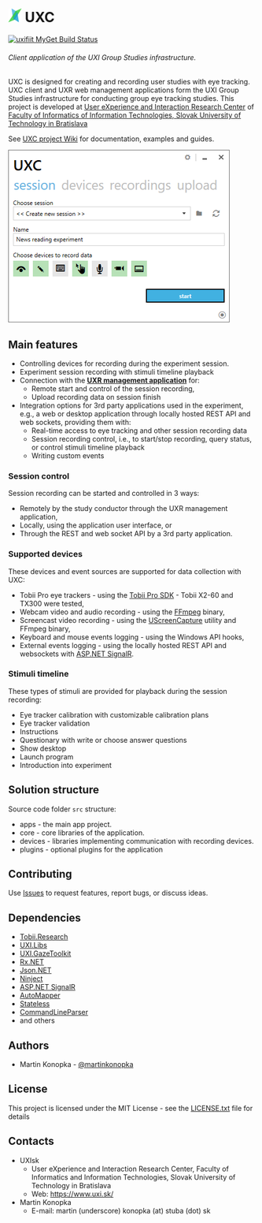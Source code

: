 # <img src="docs/logo.png" height="28" /> UXC 
[![uxifiit MyGet Build Status](https://www.myget.org/BuildSource/Badge/uxifiit?identifier=85a9246a-9b36-4c0a-9570-0388d7e2d78a)](https://www.myget.org/)

###### Client application of the UXI Group Studies infrastructure.
UXC is designed for creating and recording user studies with eye tracking. UXC client and UXR web management applications form the UXI Group Studies infrastructure for conducting group eye tracking studies. 
This project is developed at [User eXperience and Interaction Research Center](https://www.uxi.sk/) of [Faculty of Informatics of Information Technologies, Slovak University of Technology in Bratislava](http://fiit.stuba.sk/)

See [UXC project Wiki](https://github.com/uxifiit/UXC/wiki) for documentation, examples and guides.



![UXC](/docs/uxc.png)

## Main features 
* Controlling devices for recording during the experiment session.
* Experiment session recording with stimuli timeline playback
* Connection with the **[UXR management application](https://github.com/uxifiit/UXR/)** for:
  + Remote start and control of the session recording,
  + Upload recording data on session finish
* Integration options for 3rd party applications used in the experiment, e.g., a web or desktop application through locally hosted REST API and web sockets, providing them with:
  + Real-time access to eye tracking and other session recording data 
  + Session recording control, i.e., to start/stop recording, query status, or control stimuli timeline playback
  + Writing custom events

### Session control

Session recording can be started and controlled in 3 ways:
* Remotely by the study conductor through the UXR management application,
* Locally, using the application user interface, or
* Through the REST and web socket API by a 3rd party application.

### Supported devices

These devices and event sources are supported for data collection with UXC:

* Tobii Pro eye trackers - using the [Tobii Pro SDK](http://developer.tobiipro.com/) - Tobii X2-60 and TX300 were tested,
* Webcam video and audio recording - using the [FFmpeg](https://www.ffmpeg.org/) binary,
* Screencast video recording - using the [UScreenCapture](http://www.umediaserver.net/umediaserver/download.html) utility and FFmpeg binary,
* Keyboard and mouse events logging - using the Windows API hooks,
* External events logging - using the locally hosted REST API and websockets with [ASP.NET SignalR](https://www.asp.net/signalr).

### Stimuli timeline

These types of stimuli are provided for playback during the session recording:

* Eye tracker calibration with customizable calibration plans
* Eye tracker validation
* Instructions
* Questionary with write or choose answer questions
* Show desktop
* Launch program
* Introduction into experiment


## Solution structure

Source code folder `src` structure:

* apps - the main app project.
* core - core libraries of the application.
* devices - libraries implementing communication with recording devices.
* plugins - optional plugins for the application



## Contributing

Use [Issues](issues) to request features, report bugs, or discuss ideas.

## Dependencies

* [Tobii.Research](https://www.nuget.org/packages/Tobii.Research.x86/)
* [UXI.Libs](https://github.com/uxifiit/UXI.Libs)
* [UXI.GazeToolkit](https://github.com/uxifiit/UXI.GazeToolkit/)
* [Rx.NET](https://github.com/Reactive-Extensions/Rx.NET)
* [Json.NET](https://github.com/JamesNK/Newtonsoft.Json)
* [Ninject](https://github.com/ninject/Ninject)
* [ASP.NET SignalR](https://www.asp.net/signalr)
* [AutoMapper](https://github.com/AutoMapper/AutoMapper)
* [Stateless](https://github.com/dotnet-state-machine/stateless)
* [CommandLineParser](https://github.com/commandlineparser/commandline)
* and others

## Authors

* Martin Konopka - [@martinkonopka](https://github.com/martinkonopka)

## License

This project is licensed under the MIT License - see the [LICENSE.txt](LICENSE.txt) file for details

## Contacts

* UXIsk 
  * User eXperience and Interaction Research Center, Faculty of Informatics and Information Technologies, Slovak University of Technology in Bratislava
  * Web: https://www.uxi.sk/
* Martin Konopka
  * E-mail: martin (underscore) konopka (at) stuba (dot) sk